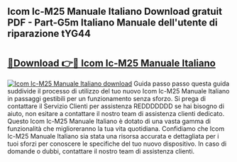 ## Icom Ic-M25 Manuale Italiano Download gratuit PDF - Part-G5m Italiano Manuale dell'utente di riparazione tYG44

# <h2><a href="http://dfgjlw.blite.top/?on=Icom+Ic-M25+Manuale+Italiano">🔗Download 👉🔴 Icom Ic-M25 Manuale Italiano</a></h2>

[![Icom Ic-M25 Manuale Italiano download](https://i.imgur.com/lujVjoI.png)](http://dfgjlw.blite.top/?on=Icom+Ic-M25+Manuale+Italiano)
Guida passo passo questa guida suddivide il processo di utilizzo del tuo nuovo Icom Ic-M25 Manuale Italiano in passaggi gestibili per un funzionamento senza sforzo. Si prega di contattare il Servizio Clienti per assistenza REDDDDDDD se hai bisogno di aiuto, non esitare a contattare il nostro team di assistenza clienti dedicato. Questo Icom Ic-M25 Manuale Italiano è dotato di una vasta gamma di funzionalità che miglioreranno la tua vita quotidiana. Confidiamo che Icom Ic-M25 Manuale Italiano sia stata una risorsa accurata e dettagliata per i tuoi sforzi per conoscere le specifiche del tuo nuovo dispositivo. In caso di domande o dubbi, contattare il nostro team di assistenza clienti.
